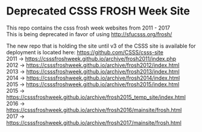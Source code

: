 # Deprecated CSSS FROSH Week Site
  
This repo contains the csss frosh week websites from 2011 - 2017  
This is being deprecated in favor of using http://sfucsss.org/frosh/  

The new repo that is holding the site until v3 of the CSSS site is available for deployment is located here: https://github.com/CSSS/csss-site    
2011 -> https://csssfroshweek.github.io/archive/frosh2011/index.php  
2012 -> https://csssfroshweek.github.io/archive/frosh2012/index.html  
2013 -> https://csssfroshweek.github.io/archive/frosh2013/index.html  
2014 -> https://csssfroshweek.github.io/archive/frosh2014/index.html  
2015 -> https://csssfroshweek.github.io/archive/frosh2015/index.html  
2015 -> https://csssfroshweek.github.io/archive/frosh2015_temp_site/index.html  
2016 -> https://csssfroshweek.github.io/archive/frosh2016/mainsite/frosh.html  
2017 -> https://csssfroshweek.github.io/archive/frosh2017/mainsite/frosh.html  
 
